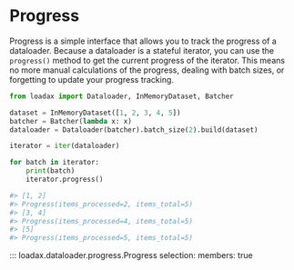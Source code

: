 # Progress

Progress is a simple interface that allows you to track the progress of a dataloader. Because a dataloader is a stateful iterator, you can use the `progress()` method to get the current progress of the iterator. This means no more
manual calculations of the progress, dealing with batch sizes, or forgetting to update your progress tracking.

```python title="Tracking progress"
from loadax import Dataloader, InMemoryDataset, Batcher

dataset = InMemoryDataset([1, 2, 3, 4, 5])
batcher = Batcher(lambda x: x)
dataloader = Dataloader(batcher).batch_size(2).build(dataset)

iterator = iter(dataloader)

for batch in iterator:
    print(batch)
    iterator.progress()

#> [1, 2]
#> Progress(items_processed=2, items_total=5)
#> [3, 4]
#> Progress(items_processed=4, items_total=5)
#> [5]
#> Progress(items_processed=5, items_total=5)
```

::: loadax.dataloader.progress.Progress
    selection:
      members: true  
